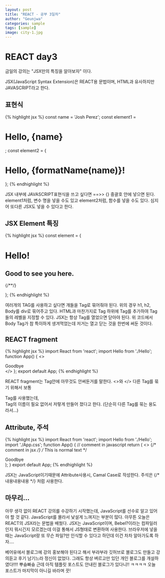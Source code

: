 ```yaml
---
layout: post
title: "REACT - 공부 3일차"
author: "Geunjwa"
categories: sample
tags: [sample]
image: city-1.jpg
---
```


# REACT day3

금일의 강의는 "JSX만의 특징을 알아보자" 이다.

JSX(JavaScript Syntax Extension)은 REACT용 문법이며, HTML과 유사하지만 JAVASCRIPT라고 한다.

## 표현식

{% highlight jsx %}
const name = 'Josh Perez';
const element1 = <h1>Hello, {name}</h1>;
const element2 = {
  <h1>
    Hello, {formatName(name)}!
  </h1>
};
{% endhighlight %}

JSX 내부에 JAVASCRIPT표현식을 쓰고 싶다면 ==>> {} 중괄호 안에 넣으면 된다.
element1처럼, 변수 명을 넣을 수도 있고
element2처럼, 함수를 넣을 수도 있다.
심지어 또다른 JSX도 넣을 수 있다고 한다.

## JSX Element 특징

{% highlight jsx %}
const element = {
  <div>
    <h1>Hello!</h1>
    <h2>Good to see you here.</h2>
      <Body /> {/*<Body></Body>*/}
  </div>
  
};
{% endhighlight %}

여러개의 TAG를 사용하고 싶다면 걔들을 Tag로 묶어줘야 된다. 위의 경우 h1, h2, Body를 div로 묶어주고 있다.
HTML과 마찬가지로 Tag 하위에 Tag를 추가하여 Tag들의 레벨을 지정할 수 있다.
JSX는 항상 Tag를 열었으면 닫아야 된다. 위 코드에서 Body Tag가 참 특이하게 생겨먹었는데 저거는 열고 닫는 것을 한번에 써둔 것이다.

## REACT fragment

{% highlight jsx %}
import React from 'react';
import Hello from './Hello';
function App() {
  <>
    <Hello />
    <div>Goodbye</div>
  </>
};
export default App;
{% endhighlight %}

REACT fragment는 Tag안에 아무것도 안써둔거를 말한다. <>와 </>
다른 Tag를 묶기 위해서 보통 <div> Tag를 사용했는데, <div> Tag의 이름이 필요 없어서 저렇게 만들어 졌다고 한다. (단순히 다른 Tag를 묶는 용도라서...)

## Attribute, 주석

{% highlight jsx %}
import React from 'react';
import Hello from './Hello';
import './App.css';
function App() {
// comment in javascript
return (
<>
{/* comment in jsx */}
/* This is normal text */
<Hello />
<div className="good-bye">Goodbye</div>
</>
);
}
export default App;
{% endhighlight %}

JSX는 JavaScript이기때문에 Attribute사용시, Camal Case로 작성한다.
주석은 {/* 내용내용내용 */} 처럼 사용한다. 


## 마무리...

아무 생각 없이 REACT 강의를 수강하기 시작했는데, JavaScript를 선수로 알고 있어야 할 것 같다. JavaScript를 몰라서 낯설게 느껴지는 부분이 많다.
아무튼 오늘은 REACT의 JSX라는 문법을 배웠다. JSX는 JavaScript이며, Bebel?이라는 컴파일러인지 뭐시긴지 모르겠는데 이걸 통해서 JS형태로 변환하여 사용한다. 브라우저에 넣을때는 JavaScript랑 또 무슨 파일?만 인식할 수 있다고 하던데 이건 차차 알아가도록 하자....

베어유에서 블로그에 강의 홍보해야 된다고 해서 부랴부랴 깃허브로 블로그도 만들고 강의듣고 후기 남기느라 정신이 없었다.
그래도 항상 벼르고만 있던 개인 블로그를 개설하였다!!!! 
뿌슝빠슝 근데 아직 템플릿 포스트도 안내린 블로그가 있다니!! ㅋㅋㅋㅋ
오늘 포스트가 마지막이 아니길 바라며 끗!
